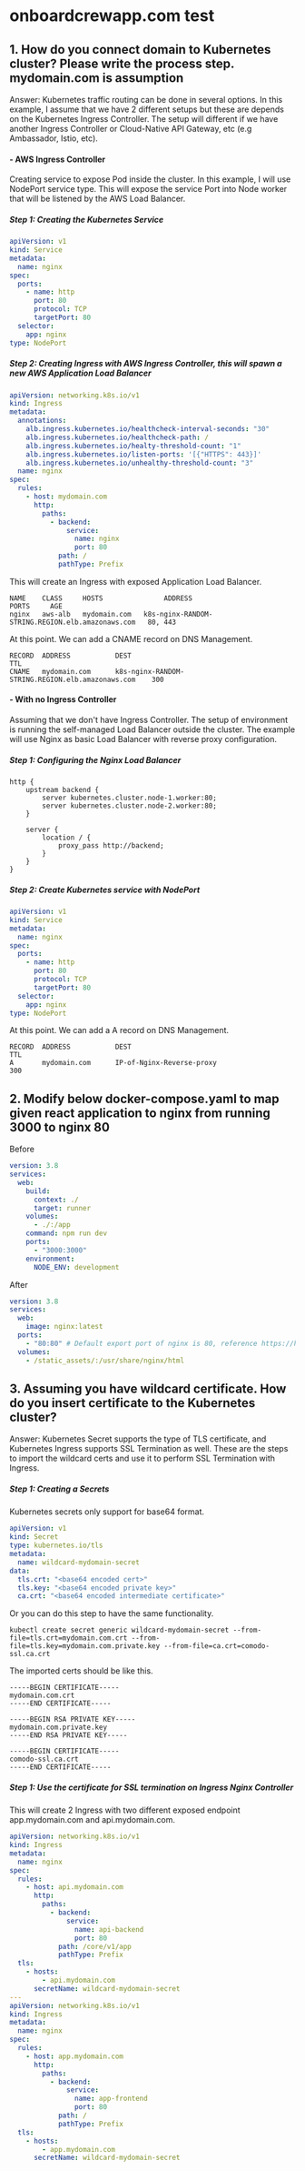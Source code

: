 # onboardcrewapp.com test

## 1. How do you connect domain to Kubernetes cluster? Please write the process step. mydomain.com is assumption

Answer:
Kubernetes traffic routing can be done in several options. In this example, I assume that we have 2 different setups but these are depends on the Kubernetes Ingress Controller. The setup will different if we have another Ingress Controller or Cloud-Native API Gateway, etc (e.g Ambassador, Istio, etc).

#### - AWS Ingress Controller

Creating service to expose Pod inside the cluster. In this example, I will use NodePort service type. This will expose the service Port into Node worker that will be listened by the AWS Load Balancer.

##### Step 1: Creating the Kubernetes Service

```YAML
apiVersion: v1
kind: Service
metadata:
  name: nginx
spec:
  ports:
    - name: http
      port: 80
      protocol: TCP
      targetPort: 80
  selector:
    app: nginx
type: NodePort
```

##### Step 2: Creating Ingress with AWS Ingress Controller, this will spawn a new AWS Application Load Balancer

```YAML
apiVersion: networking.k8s.io/v1
kind: Ingress
metadata:
  annotations:
    alb.ingress.kubernetes.io/healthcheck-interval-seconds: "30"
    alb.ingress.kubernetes.io/healthcheck-path: /
    alb.ingress.kubernetes.io/healty-threshold-count: "1"
    alb.ingress.kubernetes.io/listen-ports: '[{"HTTPS": 443}]'
    alb.ingress.kubernetes.io/unhealthy-threshold-count: "3"
  name: nginx
spec:
  rules:
    - host: mydomain.com
      http:
        paths:
          - backend:
              service:
                name: nginx
                port: 80
            path: /
            pathType: Prefix   
```

This will create an Ingress with exposed Application Load Balancer.

```SHELL
NAME    CLASS     HOSTS               ADDRESS                                        PORTS     AGE
nginx   aws-alb   mydomain.com   k8s-nginx-RANDOM-STRING.REGION.elb.amazonaws.com   80, 443   
```

At this point. We can add a CNAME record on DNS Management.

```SHELL
RECORD  ADDRESS           DEST                                                TTL
CNAME   mydomain.com      k8s-nginx-RANDOM-STRING.REGION.elb.amazonaws.com    300
```

#### - With no Ingress Controller

Assuming that we don't have Ingress Controller. The setup of environment is running the self-managed Load Balancer outside the cluster. The example will use Nginx as basic Load Balancer with reverse proxy configuration.

##### Step 1: Configuring the Nginx Load Balancer

```SHELL
http {
    upstream backend {
        server kubernetes.cluster.node-1.worker:80;
        server kubernetes.cluster.node-2.worker:80;
    }
    
    server {
        location / {
            proxy_pass http://backend;
        }
    }
}
```

##### Step 2: Create Kubernetes service with NodePort

```YAML
apiVersion: v1
kind: Service
metadata:
  name: nginx
spec:
  ports:
    - name: http
      port: 80
      protocol: TCP
      targetPort: 80
  selector:
    app: nginx
type: NodePort
```

At this point. We can add a A record on DNS Management.

```SHELL
RECORD  ADDRESS           DEST                                                TTL
A       mydomain.com      IP-of-Nginx-Reverse-proxy                           300
```

## 2. Modify below docker-compose.yaml to map given react application to nginx from running 3000 to nginx 80

Before

```YAML
version: 3.8
services:
  web:
    build:
      context: ./
      target: runner
    volumes:
      - ./:/app
    command: npm run dev
    ports:
      - "3000:3000"
    environment:
      NODE_ENV: development
```

After

```YAML
version: 3.8
services:
  web:
    image: nginx:latest
  ports:
    - "80:80" # Default export port of nginx is 80, reference https://hub.docker.com/_/nginx
  volumes:
    - /static_assets/:/usr/share/nginx/html
```

## 3. Assuming you have wildcard certificate. How do you insert certificate to the Kubernetes cluster?

Answer: Kubernetes Secret supports the type of TLS certificate, and Kubernetes Ingress supports SSL Termination as well. These are the steps to import the wildcard certs and use it to perform SSL Termination with Ingress.

##### Step 1: Creating a Secrets

Kubernetes secrets only support for base64 format.

```YAML
apiVersion: v1
kind: Secret
type: kubernetes.io/tls
metadata:
  name: wildcard-mydomain-secret
data:
  tls.crt: "<base64 encoded cert>"
  tls.key: "<base64 encoded private key>"
  ca.crt: "<base64 encoded intermediate certificate>"
```

Or you can do this step to have the same functionality.

```SHELL
kubectl create secret generic wildcard-mydomain-secret --from-file=tls.crt=mydomain.com.crt --from-file=tls.key=mydomain.com.private.key --from-file=ca.crt=comodo-ssl.ca.crt
```

The imported certs should be like this.

```SHELL
-----BEGIN CERTIFICATE-----
mydomain.com.crt
-----END CERTIFICATE-----

-----BEGIN RSA PRIVATE KEY-----
mydomain.com.private.key
-----END RSA PRIVATE KEY-----

-----BEGIN CERTIFICATE-----
comodo-ssl.ca.crt
-----END CERTIFICATE-----
```

##### Step 1: Use the certificate for SSL termination on Ingress Nginx Controller

This will create 2 Ingress with two different exposed endpoint app.mydomain.com and api.mydomain.com.

```YAML
apiVersion: networking.k8s.io/v1
kind: Ingress
metadata:
  name: nginx
spec:
  rules:
    - host: api.mydomain.com
      http:
        paths:
          - backend:
              service:
                name: api-backend
                port: 80
            path: /core/v1/app
            pathType: Prefix  
  tls:
    - hosts:
        - api.mydomain.com
      secretName: wildcard-mydomain-secret
---
apiVersion: networking.k8s.io/v1
kind: Ingress
metadata:
  name: nginx
spec:
  rules:
    - host: app.mydomain.com
      http:
        paths:
          - backend:
              service:
                name: app-frontend
                port: 80
            path: /
            pathType: Prefix  
  tls:
    - hosts:
        - app.mydomain.com
      secretName: wildcard-mydomain-secret
```
